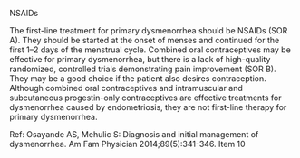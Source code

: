 NSAIDs

The first-line treatment for primary dysmenorrhea should be NSAIDs (SOR A). They should be started
at the onset of menses and continued for the first 1–2 days of the menstrual cycle. Combined oral
contraceptives may be effective for primary dysmenorrhea, but there is a lack of high-quality randomized,
controlled trials demonstrating pain improvement (SOR B). They may be a good choice if the patient also
desires contraception. Although combined oral contraceptives and intramuscular and subcutaneous
progestin-only contraceptives are effective treatments for dysmenorrhea caused by endometriosis, they are
not first-line therapy for primary dysmenorrhea.

Ref: Osayande AS, Mehulic S: Diagnosis and initial management of dysmenorrhea. Am Fam Physician 2014;89(5):341-346.
Item 10